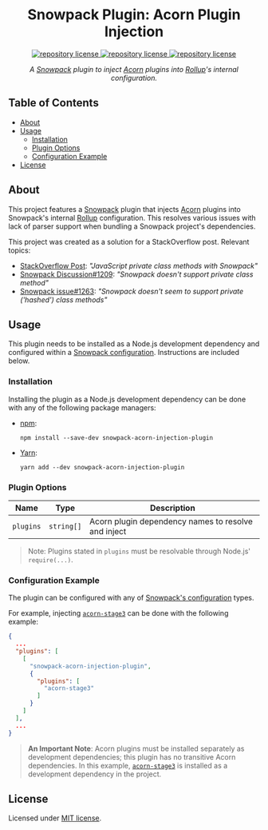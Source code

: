 <h1 align="center">
    Snowpack Plugin: Acorn Plugin Injection
</h1>

<p align="center">
    <a href="https://github.com/concision/snowpack-acorn-injection-plugin
/blob/master/LICENSE">
        <img alt="repository license" src="https://img.shields.io/github/license/concision/snowpack-acorn-injection-plugin?style=for-the-badge"/>
    </a>
    <a href="https://www.npmjs.com/package/snowpack-acorn-injection-plugin">
        <img alt="repository license" src="https://img.shields.io/npm/v/snowpack-acorn-injection-plugin?color=red&logo=npm&style=for-the-badge"/>
    </a>
    <a href="https://bundlephobia.com/result?p=snowpack-acorn-injection-plugin">
        <img alt="repository license" src="https://img.shields.io/bundlephobia/min/snowpack-acorn-injection-plugin?color=green&label=Size&logo=node.js&logoColor=green&style=for-the-badge"/>
    </a>
</p>

<p align="center">
    <i>A <a href="https://www.snowpack.dev/">Snowpack</a> plugin to inject <a href="https://github.com/acornjs/acorn">Acorn</a> plugins into <a href="https://rollupjs.org/guide/en/">Rollup</a>'s internal configuration.</i>
</p>


## Table of Contents
- [About](#about)
- [Usage](#usage)
  - [Installation](#installation)
  - [Plugin Options](#plugin-options)
  - [Configuration Example](#configuration-example)
- [License](#license)


## About
This project features a [Snowpack](https://www.snowpack.dev/) plugin that injects [Acorn](https://github.com/acornjs/acorn) plugins into Snowpack's internal [Rollup](https://rollupjs.org/guide/en/) configuration. This resolves various issues with lack of parser support when bundling a Snowpack project's dependencies.

This project was created as a solution for a StackOverflow post. Relevant topics:
- [StackOverflow Post](https://stackoverflow.com/q/64437657/14352161): *"JavaScript private class methods with Snowpack"*
- [Snowpack Discussion#1209](https://github.com/snowpackjs/snowpack/discussions/1209): *"Snowpack doesn't support private class method"*
- [Snowpack issue#1263](https://github.com/snowpackjs/snowpack/issues/1263): *"Snowpack doesn't seem to support private ('hashed') class methods"*


## Usage
This plugin needs to be installed as a Node.js development dependency and configured within a [Snowpack configuration](https://www.snowpack.dev/#config-files). Instructions are included below.

### Installation
Installing the plugin as a Node.js development dependency can be done with any of the following package managers:

- [npm](https://docs.npmjs.com/cli/npm):
  ```
  npm install --save-dev snowpack-acorn-injection-plugin
  ```
- [Yarn](https://yarnpkg.com/):
  ```
  yarn add --dev snowpack-acorn-injection-plugin
  ```

### Plugin Options

| Name      | Type       | Description                                         |
|-----------|------------|-----------------------------------------------------|
| `plugins` | `string[]` | Acorn plugin dependency names to resolve and inject |

> Note: Plugins stated in `plugins` must be resolvable through Node.js' `require(...)`.

### Configuration Example
The plugin can be configured with any of [Snowpack's configuration](https://www.snowpack.dev/#config-files) types.

For example, injecting [`acorn-stage3`](https://github.com/acornjs/acorn-stage3) can be done with the following example:
```json
{
  ...
  "plugins": [
    [
      "snowpack-acorn-injection-plugin",
      {
        "plugins": [
          "acorn-stage3"
        ]
      }
    ]
  ],
  ...
}
```

> **An Important Note**: Acorn plugins must be installed separately as development dependencies; this plugin has no transitive Acorn dependencies. In this example, [`acorn-stage3`](https://github.com/acornjs/acorn-stage3) is installed as a development dependency in the project.


## License
Licensed under [MIT license](https://choosealicense.com/licenses/mit/).
